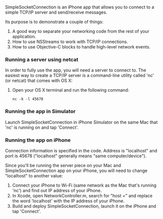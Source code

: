SimpleSocketConnection is an iPhone app that allows you to connect to a simple TCP/IP server and send/receive messages.

Its purpose is to demonstrate a couple of things:

1. A good way to separate your networking code from the rest of your application.
2. How to use NSStreams to work with TCP/IP connections.
3. How to use Objective-C blocks to handle high-level network events.


### Running a server using netcat

In order to fully use the app, you will need a server to connect to.
The easiest way to create a TCP/IP server is a command-line utility called 'nc' (or netcat) that comes with OS X:

1. Open your OS X terminal and run the following command:

       nc -k -l 45678


### Running the app in Simulator

Launch SimpleSocketConnection in iPhone Simulator on the same Mac that 'nc' is running on and tap 'Connect'.


### Running the app on iPhone

Connection information is specified in the code. Address is "localhost" and port is 45678 
("localhost" generally means "same computer/device").

Since you'll be running the server piece on your Mac and SimpleSocketConnection app on your iPhone, you will need to change "localhost" to another value:

1. Connect your iPhone to Wi-Fi (same network as the Mac that's running 'nc') and find out IP address of your iPhone.
2. In Xcode, open NetworkController.m, search for "host =" and replace the word 'localhost' with the IP address of your iPhone.
3. Build and deploy SimpleSocketConnection, launch it on the iPhone and tap 'Connect'.
